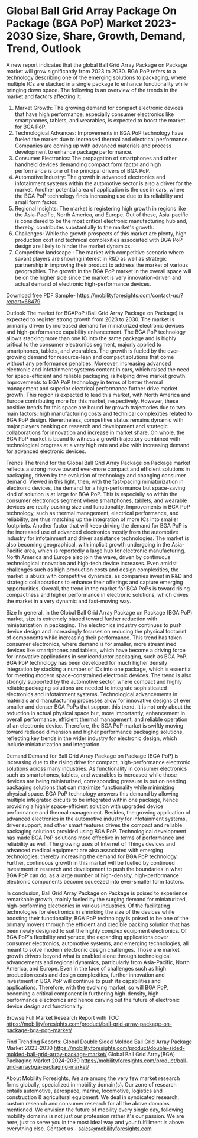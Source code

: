 # Global Ball Grid Array Package On Package (BGA PoP) Market 2023-2030 Size, Share, Growth, Demand, Trend, Outlook

A new report indicates that the global Ball Grid Array Package on Package market will grow significantly from 2023 to 2030. BGA PoP refers to a technology describing one of the emerging solutions to packaging, where multiple ICs are stacked in a single package to enhance functionality while bringing down space. The following is an overview of the trends in the market and factors affecting it:
1.	Market Growth: The growing demand for compact electronic devices that have high performance, especially consumer electronics like smartphones, tablets, and wearables, is expected to boost the market for BGA PoP.
2.	Technological Advances: Improvements in BGA PoP technology have fueled the market due to increased thermal and electrical performance. Companies are coming up with advanced materials and process development to enhance package performance.
3.	Consumer Electronics: The propagation of smartphones and other handheld devices demanding compact form factor and high performance is one of the principal drivers of BGA PoP.
4.	Automotive Industry: The growth in advanced electronics and infotainment systems within the automotive sector is also a driver for the market. Another potential area of application is the use in cars, where the BGA PoP technology finds increasing use due to its reliability and small form factor.
5.	Regional Insights: The market is registering high growth in regions like the Asia-Pacific, North America, and Europe. Out of these, Asia-pacific is considered to be the most critical electronic manufacturing hub and, thereby, contributes substantially to the market's growth.
6.	Challenges: While the growth prospects of this market are plenty, high production cost and technical complexities associated with BGA PoP design are likely to hinder the market dynamics.
7.	Competitive landscape : The market with competitive scenario where savant players are showing interest in R&D as well as strategic partnership in improving their product to address the market of various geographies.
The growth in the BGA PoP market in the overall space will be on the higher side since the market is very innovation-driven and actual demand of electronic high-performance devices.

Download free PDF Sample- https://mobilityforesights.com/contact-us/?report=68479

Outlook
The market for BGAPoP (Ball Grid Array Package on Package) is expected to register strong growth from 2023 to 2030. The market is primarily driven by increased demand for miniaturized electronic devices and high-performance capability enhancement. The BGA PoP technology allows stacking more than one IC into the same package and is highly critical to the consumer electronics segment, majorly applied to smartphones, tablets, and wearables. The growth is fueled by the ever-growing demand for resource-lean and compact solutions that come without any performance penalties. Moreover, increasing advanced electronic and infotainment systems content in cars, which raised the need for space-efficient and reliable packaging, is helping drive market growth. Improvements to BGA PoP technology in terms of better thermal management and superior electrical performance further drive market growth. This region is expected to lead this market, with North America and Europe contributing more for this market, respectively. However, these positive trends for this space are bound by growth trajectories due to two main factors: high manufacturing costs and technical complexities related to BGA PoP design. Nevertheless, competitive status remains dynamic with major players banking on research and development and strategic collaborations for innovation and increase in market share. On whole, the BGA PoP market is bound to witness a growth trajectory combined with technological progress at a very high rate and also with increasing demand for advanced electronic devices.

Trends
The trend for the Global Ball Grid Array Package on Package market reflects a strong move toward ever-more compact and efficient solutions in packaging, driven by the evolution of technology and changing consumer demand. Viewed in this light, then, with the fast-pacing miniaturization in electronic devices, the demand for a high-performance but space-saving kind of solution is at large for BGA PoP. This is especially so within the consumer electronics segment where smartphones, tablets, and wearable devices are really pushing size and functionality. Improvements in BGA PoP technology, such as thermal management, electrical performance, and reliability, are thus matching up the integration of more ICs into smaller footprints. Another factor that will keep driving the demand for BGA PoP is the increased use of advanced electronics mostly from the automotive industry for infotainment and driver assistance technologies. The market is also becoming geographical, with implicit growth undergoing in the Asia-Pacific area, which is reportedly a large hub for electronic manufacturing. North America and Europe also join the wave, driven by continuous technological innovation and high-tech device increases. Even amidst challenges such as high production costs and design complexities, the market is abuzz with competitive dynamics, as companies invest in R&D and strategic collaborations to enhance their offerings and capture emerging opportunities. Overall, the trend in the market for BGA PoPs is toward rising compactness and higher performance in electronic solutions, which drives the market in a very dynamic and fast-moving way.

Size
In general, in the Global Ball Grid Array Package on Package (BGA PoP) market, size is extremely biased toward further reduction with miniaturization in packaging. The electronics industry continues to push device design and increasingly focuses on reducing the physical footprint of components while increasing their performance. This trend has taken consumer electronics, where demand is for smaller, more streamlined devices like smartphones and tablets, which have become a driving force for innovative applications in semiconductor packaging, such as BGA PoP. BGA PoP technology has been developed for much higher density integration by stacking a number of ICs into one package, which is essential for meeting modern space-constrained electronic devices. The trend is also strongly supported by the automotive sector, where compact and highly reliable packaging solutions are needed to integrate sophisticated electronics and infotainment systems. Technological advancements in materials and manufacturing processes allow for innovative designs of ever smaller and denser BGA PoPs that support this trend. It is not only about the reduction in actual physical space but, more importantly, enhancement in overall performance, efficient thermal management, and reliable operation of an electronic device. Therefore, the BGA PoP market is swiftly moving toward reduced dimension and higher performance packaging solutions, reflecting key trends in the wider industry for electronic design, which include miniaturization and integration.

Demand 
Demand for Ball Grid Array Package on Package (BGA PoP) is increasing due to the rising drive for compact, high-performance electronic solutions across many industries. As functionality in consumer electronics such as smartphones, tablets, and wearables is increased while those devices are being miniaturized, corresponding pressure is put on needing packaging solutions that can maximize functionality while minimizing physical space. BGA PoP technology answers this demand by allowing multiple integrated circuits to be integrated within one package, hence providing a highly space-efficient solution with upgraded device performance and thermal management. Besides, the growing application of advanced electronics in the automotive industry for infotainment systems, driver support, and other smart features drives the compact and reliable packaging solutions provided using BGA PoP. Technological development has made BGA PoP solutions more effective in terms of performance and reliability as well. The growing uses of Internet of Things devices and advanced medical equipment are also associated with emerging technologies, thereby increasing the demand for BGA PoP technology. Further, continuous growth in this market will be fuelled by continued investment in research and development to push the boundaries in what BGA PoP can do, as a large number of high-density, high-performance electronic components become squeezed into ever-smaller form factors.

In conclusion, Ball Grid Array Package on Package is poised to experience remarkable growth, mainly fueled by the surging demand for miniaturized, high-performing electronics in various industries. Of the facilitating technologies for electronics in shrinking the size of the devices while boosting their functionality, BGA PoP technology is poised to be one of the primary movers through the efficient and credible packing solution that has been newly designed to suit the highly complex equipment electronics. Of BGA PoP's flexibility and yoruce, the expanding applications cover consumer electronics, automotive systems, and emerging technologies, all meant to solve modern electronic design challenges. Those are market growth drivers beyond what is enabled alone through technological advancements and regional dynamics, particularly from Asia-Pacific, North America, and Europe. Even in the face of challenges such as high production costs and design complexities, further innovation and investment in BGA PoP will continue to push its capabilities and applications. Therefore, with the evolving market, so will BGA PoP, becoming a critical component in furthering high-density, high-performance electronics and hence carving out the future of electronic device design and functionality.

Browse Full Market Research Report with TOC https://mobilityforesights.com/product/ball-grid-array-package-on-package-bga-pop-market/ 

Find Trending Reports:
Global Double Sided Molded Ball Grid Array Package Market 2023-2030
https://mobilityforesights.com/product/double-sided-molded-ball-grid-array-package-market/
Global Ball Grid Array(BGA) Packaging Market 2024-2030
https://mobilityforesights.com/product/ball-grid-arraybga-packaging-market/


About Mobility Foresights,
We are among the very few market research firms globally, specialized in mobility domain(s). Our zone of research entails automotive, aerospace, marine, locomotive, logistics and construction & agricultural equipment. We deal in syndicated research, custom research and consumer research for all the above domains mentioned.
We envision the future of mobility every single day, following mobility domains is not just our profession rather it's our passion. We are here, just to serve you in the most ideal way and your fulfillment is above everything else. Contact us -  sales@mobilityforesights.com 


